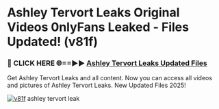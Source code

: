# Ashley Tervort Leaks Original Videos 0nlyFans Leaked - Files Updated! (v81f)

<h3>🔴 CLICK HERE 🌐==►► <a href="https://tinyurl.com/3hn5wdd3" rel="nofollow">Ashley Tervort Leaks Updated Files</a></h3>

Get Ashley Tervort Leaks and all content. Now you can access all videos and pictures of Ashley Tervort Leaks. New Updated Files 2025!

[![v81f](https://i.imgur.com/4HnBqBT.gif)](https://tinyurl.com/3hn5wdd3)
ashley tervort leak